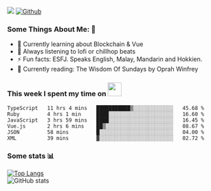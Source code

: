![](https://visitor-badge.laobi.icu/badge?page_id=seanho96.seanho96)
[![Github](https://img.shields.io/github/followers/seanho96?label=Follow&style=social)](https://github.com/seanho96)

### Some Things About Me: 👋
- 🌱 Currently learning about Blockchain & Vue
- :musical_note: Always listening to lofi or chillhop beats
- :zap: Fun facts: ESFJ. Speaks English, Malay, Mandarin and Hokkien.
- :book: Currently reading: The Wisdom Of Sundays by Oprah Winfrey

### This week I spent my time on <img src="https://media.giphy.com/media/SvQzkTQb3ZwKcj1QTO/giphy.gif" width="32">

<!--START_SECTION:waka-->

```text
TypeScript   11 hrs 4 mins   ███████████▒░░░░░░░░░░░░░   45.68 %
Ruby         4 hrs 1 min     ████░░░░░░░░░░░░░░░░░░░░░   16.60 %
JavaScript   3 hrs 59 mins   ████░░░░░░░░░░░░░░░░░░░░░   16.45 %
Vue.js       2 hrs 6 mins    ██▒░░░░░░░░░░░░░░░░░░░░░░   08.67 %
JSON         58 mins         █░░░░░░░░░░░░░░░░░░░░░░░░   04.00 %
XML          39 mins         ▓░░░░░░░░░░░░░░░░░░░░░░░░   02.72 %
```

<!--END_SECTION:waka-->

### Some stats 📊

[![Top Langs](https://github-readme-stats.vercel.app/api/top-langs/?username=seanho96&layout=compact&theme=graywhite)](https://github.com/anuraghazra/github-readme-stats)
<br/>
![GitHub stats](https://github-readme-stats.vercel.app/api?username=seanho96&show_icons=true&theme=graywhite)

